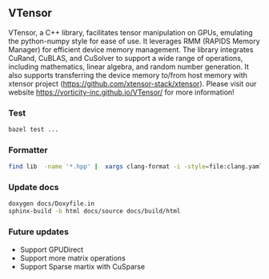 ## VTensor

VTensor, a C++ library, facilitates tensor manipulation on GPUs, emulating the python-numpy style for ease of use. 
It leverages RMM (RAPIDS Memory Manager) for efficient device memory management. 
The library integrates CuRand, CuBLAS, and CuSolver to support a wide range of operations, including mathematics, linear algebra, and random number generation. It also supports transferring the device memory to/from host memory with xtensor project (https://github.com/xtensor-stack/xtensor).
Please visit our website https://vorticity-inc.github.io/VTensor/ for more information!

### Test
```sh
bazel test ...
```

### Formatter
```sh
find lib  -name '*.hpp' |  xargs clang-format -i -style=file:clang.yaml 
```

### Update docs
```sh
doxygen docs/Doxyfile.in
sphinx-build -b html docs/source docs/build/html
```

### Future updates
- Support GPUDirect
- Support more matrix operations
- Support Sparse martix with CuSparse
